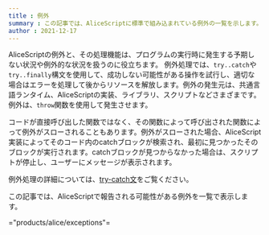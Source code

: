 ```yaml
---
title : 例外
summary : この記事では、AliceScriptに標準で組み込まれている例外の一覧を示します。
author : 2021-12-17
---
```


AliceScriptの例外と、その処理機能は、プログラムの実行時に発生する予期しない状況や例外的な状況を扱うのに役立ちます。 例外処理では、`try..catch`や`try..finally`構文を使用して、成功しない可能性がある操作を試行し、適切な場合はエラーを処理して後からリソースを解放します。例外の発生元は、共通言語ランタイム、AliceScriptの実装、ライブラリ、スクリプトなどさまざまです。例外は、`throw`関数を使用して発生させます。

コードが直接呼び出した関数ではなく、その関数によって呼び出された関数によって例外がスローされることもあります。例外がスローされた場合、AliceScript実装によってそのコード内のcatchブロックが検索され、最初に見つかったそのブロックが実行されます。catchブロックが見つからなかった場合は、スクリプトが停止し、ユーザーにメッセージが表示されます。

例外処理の詳細については、[try-catch文](../api/alice/try-catch.md)をご覧ください。

この記事では、AliceScriptで報告される可能性がある例外を一覧で表示します。

="products/alice/exceptions"=